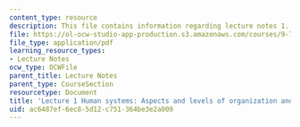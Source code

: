 ```yaml
---
content_type: resource
description: This file contains information regarding lecture notes 1.
file: https://ol-ocw-studio-app-production.s3.amazonaws.com/courses/9-70-social-psychology-spring-2013/ac6487ef6ec85d12c751364be3e2a009_MIT9_70S13_Hman_Apcts_L1.pdf
file_type: application/pdf
learning_resource_types:
- Lecture Notes
ocw_type: OCWFile
parent_title: Lecture Notes
parent_type: CourseSection
resourcetype: Document
title: 'Lecture 1 Human systems: Aspects and levels of organization and development'
uid: ac6487ef-6ec8-5d12-c751-364be3e2a009
---
```

